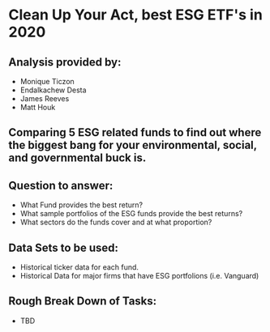 # Clean Up Your Act, best ESG ETF's in 2020  

## Analysis provided by: 
* Monique Ticzon 
* Endalkachew Desta 
* James Reeves 
* Matt Houk 

## Comparing 5 ESG related funds to find out where the biggest bang for your environmental, social, and governmental buck is. 

## Question to answer: 
- What Fund provides the best return? 
- What sample portfolios of the ESG funds provide the best returns? 
- What sectors do the funds cover and at what proportion? 

## Data Sets to be used: 
- Historical ticker data for each fund. 
- Historical Data for major firms that have ESG portfolions (i.e. Vanguard) 

## Rough Break Down of Tasks: 

- TBD 


